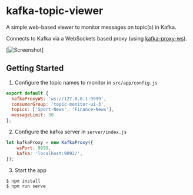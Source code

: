 # kafka-topic-viewer

A simple web-based viewer to monitor messages on topic(s) in Kafka.

Connects to Kafka via a WebSockets based proxy (using [kafka-proxy-ws](https://github.com/Microsoft/kafka-proxy-ws)).

[![Screenshot](https://github.com/jchen86/kafka-topic-viewer/blob/master/screenshot.png?raw=true)]

## Getting Started
1. Configure the topic names to monitor in `src/app/config.js`
```javascript
export default {
  kafkaProxyWS: 'ws://127.0.0.1:9999',
  consumerGroup: 'topic-monitor-ui-3',
  topics: ['Sport-News', 'Finance-News'],
  messageLimit: 30
};
```
2. Configure the kafka server in `server/index.js`
```javascript
let kafkaProxy = new KafkaProxy({
    wsPort: 9999,
    kafka: 'localhost:9092/',
});
```
3. Start the app
```bash
$ npm install
$ npm run serve
```